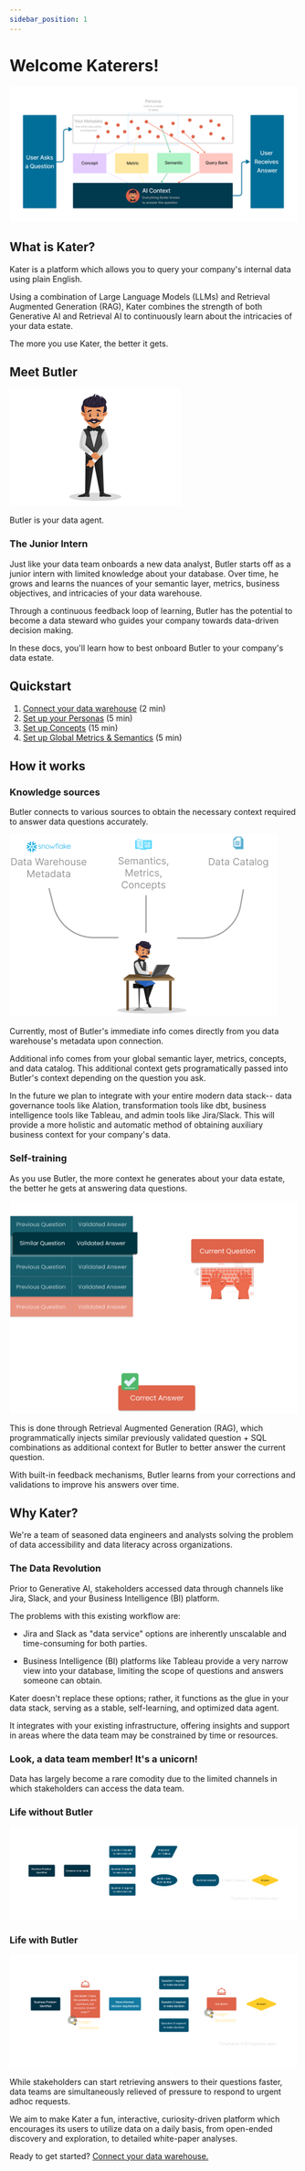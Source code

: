 ```yaml
---
sidebar_position: 1
---
```


# Welcome Katerers!

![intro_1](../static/img/Intro.png)

## What is Kater? 

Kater is a platform which allows you to query your company's internal data using plain English.

Using a combination of Large Language Models (LLMs) and Retrieval Augmented Generation (RAG), Kater combines the strength of both Generative AI and Retrieval AI to continuously learn about the intricacies of your data estate. 

The more you use Kater, the better it gets.

## Meet Butler 
![butler](../static/img/waiter.png)

Butler is your data agent. 

### The Junior Intern
Just like your data team onboards a new data analyst, Butler starts off as a junior intern with limited knowledge about your database. Over time, he grows and learns the nuances of your semantic layer, metrics, business objectives, and intricacies of your data warehouse. 

Through a continuous feedback loop of learning, Butler has the potential to become a data steward who guides your company towards data-driven decision making.


In these docs, you'll learn how to best onboard Butler to your company's data estate.

## Quickstart
1. [Connect your data warehouse](./category/connect) (2 min)
2. [Set up your Personas](./onboard-butler/personas) (5 min)
3. [Set up Concepts](./onboard-butler/concepts) (15 min)
4. [Set up Global Metrics & Semantics](./onboard-butler/metrics_semantics) (5 min)

## How it works
### Knowledge sources
Butler connects to various sources to obtain the necessary context required to answer data questions accurately. 

![sources](../static/img/data_sources_butler.png)


Currently, most of Butler's immediate info comes directly from you data warehouse's metadata upon connection. 

Additional info comes from your global semantic layer, metrics, concepts, and data catalog. This additional context gets programatically passed into Butler's context depending on the question you ask.

In the future we plan to integrate with your entire modern data stack-- data governance tools like Alation, transformation tools like dbt, business intelligence tools like Tableau, and admin tools like Jira/Slack. This will provide a more holistic and automatic method of obtaining auxiliary business context for your company's data.


### Self-training
As you use Butler, the more context he generates about your data estate, the better he gets at answering data questions.

![rag_1](../static/img/rag.png) 

This is done through Retrieval Augmented Generation (RAG), which programmatically injects similar previously validated question + SQL combinations as additional context for Butler to better answer the current question. 

With built-in feedback mechanisms, Butler learns from your corrections and validations to improve his answers over time. 


## Why Kater?
We're a team of seasoned data engineers and analysts solving the problem of data accessibility and data literacy across organizations.

### The Data Revolution
Prior to Generative AI, stakeholders accessed data through channels like Jira, Slack, and your Business Intelligence (BI) platform. 

The problems with this existing workflow are:

* Jira and Slack as "data service" options are inherently unscalable and time-consuming for both parties. 

* Business Intelligence (BI) platforms like Tableau provide a very narrow view into your database, limiting the scope of questions and answers someone can obtain.  

Kater doesn't replace these options; rather, it functions as the glue in your data stack, serving as a stable, self-learning, and optimized data agent. 

It integrates with your existing infrastructure, offering insights and support in areas where the data team may be constrained by time or resources.

### Look, a data team member! It's a unicorn!
Data has largely become a rare comodity due to the limited channels in which stakeholders can access the data team. 

### Life without Butler
![nobutler](../static/img/nobutlerflow.png) 

### Life with Butler
![withbutler](../static/img/withbutlerflow.png) 

While stakeholders can start retrieving answers to their questions faster, data teams are simultaneously relieved of pressure to respond to urgent adhoc requests.

We aim to make Kater a fun, interactive, curiosity-driven platform which encourages its users to utilize data on a daily basis, from open-ended discovery and exploration, to detailed white-paper analyses.


Ready to get started? [Connect your data warehouse.](./category/connect)